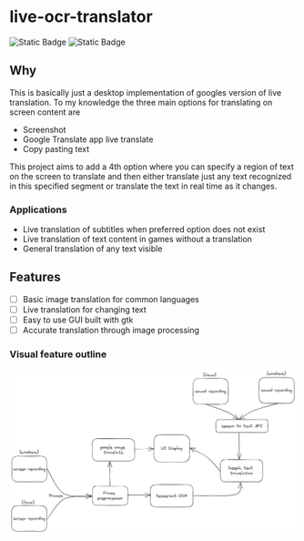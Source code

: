 # live-ocr-translator

![Static Badge](https://img.shields.io/badge/OCR-tesseract-blue)
![Static Badge](https://img.shields.io/badge/GUI-gtk-blue)

## Why

This is basically just a desktop implementation of googles version of live translation. To my knowledge the three main options for translating on screen content are

- Screenshot
- Google Translate app live translate
- Copy pasting text

This project aims to add a 4th option where you can specify a region of text on the screen to translate and then either translate just any text recognized in this specified segment or translate the text in real time as it changes.

### Applications

- Live translation of subtitles when preferred option does not exist
- Live translation of text content in games without a translation
- General translation of any text visible

## Features

- [ ] Basic image translation for common languages
- [ ] Live translation for changing text
- [ ] Easy to use GUI built with gtk
- [ ] Accurate translation through image processing

### Visual feature outline

![image](assets/feature_outline.png)
